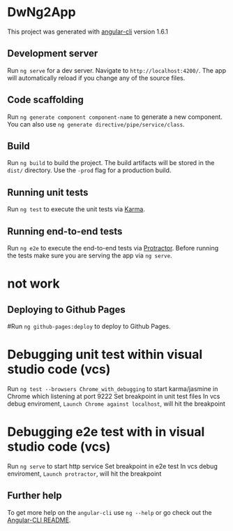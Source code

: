 # DwNg2App

This project was generated with [angular-cli](https://github.com/angular/angular-cli) version 1.6.1

## Development server
Run `ng serve` for a dev server. Navigate to `http://localhost:4200/`. The app will automatically reload if you change any of the source files.

## Code scaffolding

Run `ng generate component component-name` to generate a new component. You can also use `ng generate directive/pipe/service/class`.

## Build

Run `ng build` to build the project. The build artifacts will be stored in the `dist/` directory. Use the `-prod` flag for a production build.

## Running unit tests

Run `ng test` to execute the unit tests via [Karma](https://karma-runner.github.io).

## Running end-to-end tests

Run `ng e2e` to execute the end-to-end tests via [Protractor](http://www.protractortest.org/).
Before running the tests make sure you are serving the app via `ng serve`.

# not work 
## Deploying to Github Pages
#Run `ng github-pages:deploy` to deploy to Github Pages.

# Debugging unit test within visual studio code (vcs)

Run `ng test --browsers Chrome_with_debugging` to start karma/jasmine in Chrome which listening at port 9222
Set breakpoint in unit test files
In vcs debug enviroment, `Launch Chrome against localhost`, will hit the breakpoint

# Debugging e2e test with in visual studio code (vcs)

Run `ng serve` to start http service
Set breakpoint in e2e test
In vcs debug enviroment, `Launch protractor`, will hit the breakpoint

## Further help

To get more help on the `angular-cli` use `ng --help` or go check out the [Angular-CLI README](https://github.com/angular/angular-cli/blob/master/README.md).
